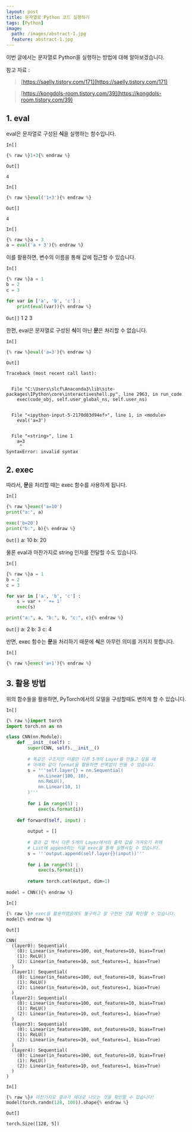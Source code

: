 ```yaml
---
layout: post
title: 문자열로 Python 코드 실행하기
tags: [Python]
image:
  path: /images/abstract-1.jpg
  feature: abstract-1.jpg
---
```


이번 글에서는 문자열로 Python을 실행하는 방법에 대해 알아보겠습니다.

참고 자료 :
> [https://saelly.tistory.com/171](https://saelly.tistory.com/171)

> [https://kongdols-room.tistory.com/39](https://kongdols-room.tistory.com/39)

## 1. eval

eval은 문자열로 구성된 **식**을 실행하는 함수입니다.

`In[]`
```python
{% raw %}1+3{% endraw %}
```
`Out[]`



    4



`In[]`
```python
{% raw %}eval('1+3'){% endraw %}
```
`Out[]`



    4



`In[]`
```python
{% raw %}a = 3
a = eval('a + 3'){% endraw %}
```

이를 활용하면, 변수의 이름을 통해 값에 접근할 수 있습니다.

`In[]`
```python
{% raw %}a = 1
b = 2
c = 3

for var in ['a', 'b', 'c'] :
    print(eval(var)){% endraw %}
```
`Out[]`
    1
    2
    3
    

한편, eval은 문자열로 구성된 **식**이 아닌 **문**은 처리할 수 없습니다.

`In[]`
```python
{% raw %}eval('a=3'){% endraw %}
```
`Out[]`

    Traceback (most recent call last):
    

      File "C:\Users\slcf\Anaconda3\lib\site-packages\IPython\core\interactiveshell.py", line 2963, in run_code
        exec(code_obj, self.user_global_ns, self.user_ns)
    

      File "<ipython-input-5-2170d83d94ef>", line 1, in <module>
        eval('a=3')
    

      File "<string>", line 1
        a=3
         ^
    SyntaxError: invalid syntax
    


## 2. exec

따라서, **문**을 처리할 때는 exec 함수를 사용하게 됩니다.

`In[]`
```python
{% raw %}exec('a=10')
print("a:", a)

exec('b=20')
print("b:", b){% endraw %}
```
`Out[]`
    a: 10
    b: 20
    

물론 eval과 마찬가지로 string 인자를 전달할 수도 있습니다.

`In[]`
```python
{% raw %}a = 1
b = 2
c = 3

for var in ['a', 'b', 'c'] :
    s = var + ' += 1'
    exec(s)

print("a:", a, "b:", b, "c:", c){% endraw %}
```
`Out[]`
    a: 2 b: 3 c: 4
    

반면, exec 함수는 **문**을 처리하기 때문에 **식**은 아무런 의미를 가지지 못합니다.

`In[]`
```python
{% raw %}exec('a+1'){% endraw %}
```

## 3. 활용 방법

위의 함수들을 활용하면, PyTorch에서의 모델을 구성할때도 변하게 할 수 있습니다.

`In[]`
```python
{% raw %}import torch
import torch.nn as nn

class CNN(nn.Module):
    def __init__(self) :
        super(CNN, self).__init__()
        
        # 똑같은 구조지만 이름만 다른 5개의 Layer를 만들고 싶을 때
        # 아래와 같이 format을 활용하면 반복없이 만들 수 있습니다.
        s = '''self.layer{} = nn.Sequential(
            nn.Linear(100, 10),
            nn.ReLU(),
            nn.Linear(10, 1)
        )'''
        
        for i in range(5) :
            exec(s.format(i))
            
    def forward(self, input) :
        
        output = []
        
        # 결과 값 역시 다른 5개의 Layer에서의 출력 값을 가져오기 위해
        # List에 append하는 식을 exec을 통해 실행시킬 수 있습니다.
        s = '''output.append(self.layer{}(input))'''
        
        for i in range(5) :
            exec(s.format(i))
            
        return torch.cat(output, dim=1)
    
model = CNN(){% endraw %}
```

`In[]`
```python
{% raw %}# exec을 활용하였음에도 불구하고 잘 구현된 것을 확인할 수 있습니다.
model{% endraw %}
```
`Out[]`



    CNN(
      (layer0): Sequential(
        (0): Linear(in_features=100, out_features=10, bias=True)
        (1): ReLU()
        (2): Linear(in_features=10, out_features=1, bias=True)
      )
      (layer1): Sequential(
        (0): Linear(in_features=100, out_features=10, bias=True)
        (1): ReLU()
        (2): Linear(in_features=10, out_features=1, bias=True)
      )
      (layer2): Sequential(
        (0): Linear(in_features=100, out_features=10, bias=True)
        (1): ReLU()
        (2): Linear(in_features=10, out_features=1, bias=True)
      )
      (layer3): Sequential(
        (0): Linear(in_features=100, out_features=10, bias=True)
        (1): ReLU()
        (2): Linear(in_features=10, out_features=1, bias=True)
      )
      (layer4): Sequential(
        (0): Linear(in_features=100, out_features=10, bias=True)
        (1): ReLU()
        (2): Linear(in_features=10, out_features=1, bias=True)
      )
    )



`In[]`
```python
{% raw %}# 마찬가지로 결과가 제대로 나오는 것을 확인할 수 있습니다!
model(torch.randn(128, 100)).shape{% endraw %}
```
`Out[]`



    torch.Size([128, 5])


